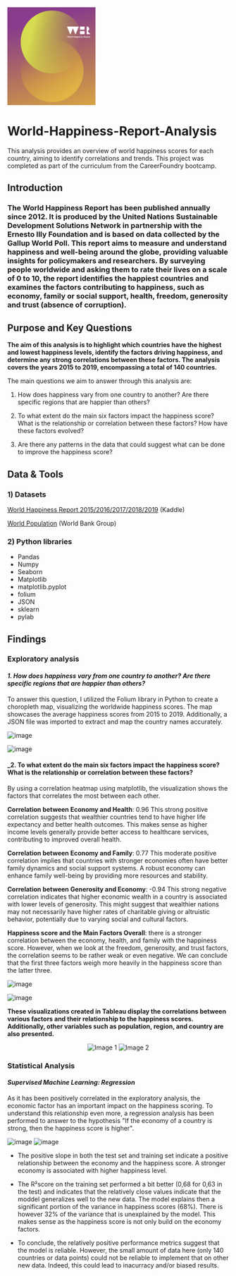 <img src="Visualizations%20and%20photos/WHR%20logo.png" alt="WHR Logo" width="200"/>

# World-Happiness-Report-Analysis
This analysis provides an overview of world happiness scores for each country, aiming to identify correlations and trends. This project was completed as part of the curriculum from the CareerFoundry bootcamp.



## Introduction
### The World Happiness Report has been published annually since 2012. It is produced by the United Nations Sustainable Development Solutions Network in partnership with the Ernesto Illy Foundation and is based on data collected by the Gallup World Poll. This report aims to measure and understand happiness and well-being around the globe, providing valuable insights for policymakers and researchers. By surveying people worldwide and asking them to rate their lives on a scale of 0 to 10, the report identifies the happiest countries and examines the factors contributing to happiness, such as economy, family or social support, health, freedom, generosity and trust (absence of corruption). 

##  Purpose and Key Questions

**The aim of this analysis is to highlight which countries have the highest and lowest happiness levels, identify the factors driving happiness, and determine any strong correlations between these factors. The analysis covers the years 2015 to 2019, encompassing a total of 140 countries.** 

The main questions we aim to answer through this analysis are: 

1. How does happiness vary from one country to another? Are there specific regions that are happier than others? 

2. To what extent do the main six factors impact the happiness score? What is the relationship or correlation between these factors? How have these factors evolved? 

3. Are there any patterns in the data that could suggest what can be done to improve the happiness score?


## Data & Tools
### 1)	Datasets
<a href="https://www.kaggle.com/datasets/unsdsn/world-happiness/data">World Happiness Report 2015/2016/2017/2018/2019</a> (Kaddle)

<a href="https://data.worldbank.org/indicator/SP.POP.TOTL?end=2019&start=2015">World Population</a> (World Bank Group)

### 2)	Python libraries
- Pandas
- Numpy
- Seaborn
- Matplotlib
- matplotlib.pyplot
- folium
- JSON
- sklearn
- pylab


## Findings

### Exploratory analysis

#### _1. How does happiness vary from one country to another? Are there specific regions that are happier than others?_

  To answer this question, I utilized the Folium library in Python to create a choropleth map, visualizing the worldwide happiness scores. The map showcases the average happiness scores from 2015 to 2019. Additionally, a JSON file was imported to extract and map the country names accurately.  

![image](https://github.com/user-attachments/assets/8265612d-2618-4bf0-aabe-5c7915e752ec)

![image](https://github.com/user-attachments/assets/5cb12c9a-1800-4d91-a4e2-02dba6fdae18)


#### _2. To what extent do the main six factors impact the happiness score? What is the relationship or correlation between these factors?
By using a correlation heatmap using matplotlib, the visualization shows the factors that correlates the most between each other. 

**Correlation between Economy and Health**: 0.96 This strong positive correlation suggests that wealthier countries tend to have higher life expectancy and better health outcomes. This makes sense as higher income levels generally provide better access to healthcare services, contributing to improved overall health.

**Correlation between Economy and Family**: 0.77 This moderate positive correlation implies that countries with stronger economies often have better family dynamics and social support systems. A robust economy can enhance family well-being by providing more resources and stability.

**Correlation between Generosity and Economy**: -0.94 This strong negative correlation indicates that higher economic wealth in a country is associated with lower levels of generosity. This might suggest that wealthier nations may not necessarily have higher rates of charitable giving or altruistic behavior, potentially due to varying social and cultural factors.

**Happiness score and the Main Factors Overall**: there is a stronger correlation between the economy, health, and family with the happiness score. However, when we look at the freedom, generosity, and trust factors, the correlation seems to be rather weak or even negative. We can conclude that the first three factors weigh more heavily in the happiness score than the latter three.

![image](https://github.com/user-attachments/assets/60701175-be61-4285-b76c-e0dfc17484d7)


<img src="https://github.com/user-attachments/assets/4c2b291c-2670-4091-a6f2-ceccbd2916b5" alt="image" width="500">





**These visualizations created in Tableau display the correlations between various factors and their relationship to the happiness scores. Additionally, other variables such as population, region, and country are also presented.**



<p align="center">
  <img src="https://github.com/user-attachments/assets/7b2c9036-91f8-418a-b2a3-e93cc89ccd57" alt="Image 1" width="45%">
  <img src="https://github.com/user-attachments/assets/abe664e7-5dca-4fe3-a540-11cb8dcf92e2" alt="Image 2" width="45%">
</p>


### Statistical Analysis


#### _Supervised Machine Learning: Regression_

As it has been positively correlated in the exploratory analysis, the economic factor has an important impact on the happiness scoring. To understand this relationship even more, a regression analysis has been performed to answer to the hypothesis "If the economy of a country is strong, then the happiness score is higher".

![image](https://github.com/user-attachments/assets/237a32dc-73ef-403e-97fa-464662f227d5)       ![image](https://github.com/user-attachments/assets/37d0424c-3e80-4fe4-bc2b-3c31eaf3a721)


- The positive slope in both the test set and training set indicate a positive relationship between the economy and the happiness score. A stronger economy is associated with higher happiness level.

- The R²score on the training set performed a bit better (0,68 for 0,63 in the test) and indicates that the relatively close values indicate that the moddel generalizes well to the new data. The model explains then a significant portion of the variance in happiness scores (68%). There is however 32% of the variance that is unexplained by the model. This makes sense as the happiness score is not only build on the economy factors.

- To conclude, the relatively positive performance metrics suggest that the model is reliable. However, the small amount of data here (only 140 countries or data points) could not be reliable to implement that on other new data. Indeed, this could lead to inacurracy and/or biased results.









